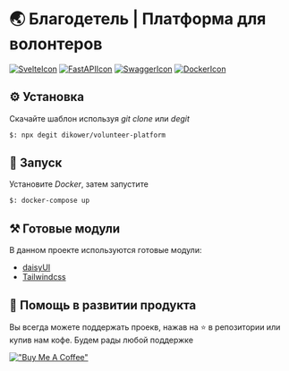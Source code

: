 # 🌏 Благодетель | Платформа для волонтеров 

[![SvelteIcon](https://img.shields.io/static/v1?label=&message=Svelte&color=white&style=flat&logo=svelte)](https://svelte.dev/)  [![FastAPIIcon](https://img.shields.io/static/v1?label=&message=FastAPI&color=white&style=flat&logo=fastapi)](https://fastapi.tiangolo.com/) [![SwaggerIcon](https://img.shields.io/static/v1?label=&message=Swagger&color=white&style=flat&logo=swagger)](https://swagger.io/) [![DockerIcon](https://img.shields.io/static/v1?label=&message=Docker&color=white&style=flat&logo=docker)](https://www.docker.com/)

## ⚙️ Установка

Скачайте шаблон используя _git clone_ или _degit_

```bash
$: npx degit dikower/volunteer-platform
```

## 🚀 Запуск

Установите _Docker_, затем запустите

```bash
$: docker-compose up
```
## ⚒ Готовые модули
В данном проекте используются готовые модули:
* [daisyUI](https://daisyui.com/)
* [Tailwindcss](https://tailwindcss.com/)

## 🥰 Помощь в развитии продукта
Вы всегда можете поддержать проекв, нажав на ⭐️ в репозитории или купив нам кофе. Будем рады любой поддержке

[!["Buy Me A Coffee"](https://www.buymeacoffee.com/assets/img/custom_images/orange_img.png)](https://www.buymeacoffee.com/Dikower)
